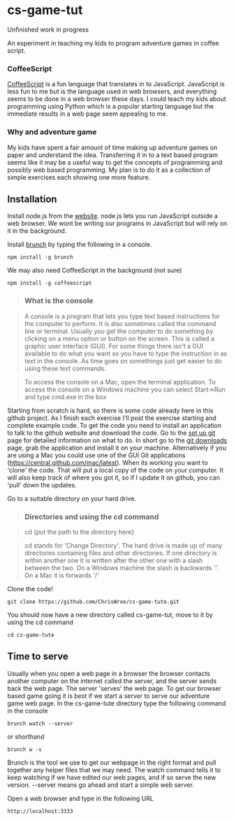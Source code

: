 cs-game-tut
===========

Unfinished work in progress

An experiment in teaching my kids to program adventure games in coffee script. 

### CoffeeScript

[CoffeeScript](http://coffeescript.org) is a fun language that translates in to JavaScript. JavaScript is less fun to me but is the language used in web browsers, and everything seems to be done in a web browser these days. I could teach my kids about programming using Python which is a popular starting language but the immediate results in a web page seem appealing to me.

### Why and adventure game

My kids have spent a fair amount of time making up adventure games on paper and understand the idea. Transferring it in to a text based program seems like it may be a useful way to get the concepts of programming and possibly web based programming. My plan is to do it as a collection of simple exercises each showing one more feature. 

## Installation

Install node.js from the [website](http://nodejs.org/). node.js lets you run JavaScript outside a web browser. We wont be writing our programs in JavaScript but will rely on it in the background.

Install [brunch](http://brunch.io) by typing the following in a console. 

    npm install -g brunch

We may also need CoffeeScript in the background (not sure)

    npm install -g coffeescript

>### What is the console

>A console is a program that lets you type text based instructions for the computer to perform. It is also sometimes called the command line or terminal. Usually you get the computer to do something by clicking on a menu option or button on the screen. This is called a graphic user interface (GUI). For some things there isn't a GUI available to do what you want so you have to type the instruction in as text in the console. As time goes on somethings just get easier to do using these text commands. 

>To access the console on a Mac, open the terminal application. To access the console on a Windows machine you can select Start->Run and type cmd.exe in the box
    
Starting from scratch is hard, so there is some code already here in this github project. As I finish each exercise I'll post the exercise starting and complete example code. To get the code you need to install an application to talk to the github website and download the code. Go to the [set up git](https://help.github.com/articles/set-up-git) page for detailed information on what to do. In short go to the [git downloads](http://git-scm.com/downloads) page, grab the application and install it on your machine. Alternatively if you are using a Mac you could use one of the GUI Git applications (https://central.github.com/mac/latest). When its working you want to 'clone' the code. That will put a local copy of the code on your computer. It will also keep track of where you got it, so if I update it on github, you can 'pull' down the updates.

Go to a suitable directory on your hard drive.

>### Directories and using the cd command

>    cd {put the path to the directory here}
    
>cd stands for 'Change Directory'. The hard drive is made up of many directories containing files and other directories. If one directory is within another one it is written after the other one with a slash between the two. On a Windows machine the slash is backwards '\'. On a Mac it is forwards '/'

Clone the code!

    git clone https://github.com/ChrisWroe/cs-game-tute.git
    
You should now have a new directory called cs-game-tut, move to it by using the cd command

    cd cs-game-tute

## Time to serve

Usually when you open a web page in a browser the browser contacts another computer on the internet called the server, and the server sends back the web page. The server 'serves' the web page. To get our browser based game going it is best if we start a server to serve our adventure game web page. In the cs-game-tute directory type the following command in the console

    brunch watch --server
    
or shorthand

    brunch w -s
    
Brunch is the tool we use to get our webpage in the right format and pull together any helper files that we may need. The watch command tells it to keep watching if we have edited our web pages, and if so serve the new version. --server means go ahead and start a simple web server.

Open a web browser and type in the following URL

    http://localhost:3333